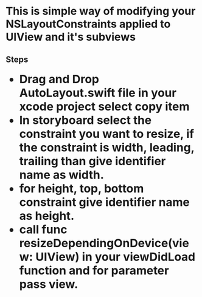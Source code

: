<h1>This is simple way of modifying your NSLayoutConstraints applied to UIView and it's subviews</h1>
<h2>Steps</2>
<ul>
  <li style="font-size:30px"> Drag and Drop AutoLayout.swift file in your xcode project select copy item
  <li style="font-size:30px"> In storyboard select the constraint you want to resize, if the constraint is width, leading, trailing than give identifier name as width.
  <li style="font-size:30px"> for height, top, bottom constraint give identifier name as height.
  <li style="font-size:30px"> call func resizeDependingOnDevice(view: UIView) in your viewDidLoad function and for parameter pass view.
</ul>
